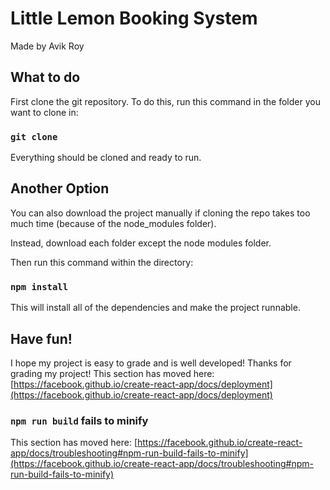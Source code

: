 # Little Lemon Booking System

Made by Avik Roy

## What to do

First clone the git repository. To do this, run this command in the folder you want to clone in:

### `git clone`

Everything should be cloned and ready to run.

## Another Option

You can also download the project manually if cloning the repo takes too much time (because of the node_modules folder).

Instead, download each folder except the node modules folder.

Then run this command within the directory:

### `npm install`

This will install all of the dependencies and make the project runnable.

## Have fun!

I hope my project is easy to grade and is well developed! Thanks for grading my project!
This section has moved here: [https://facebook.github.io/create-react-app/docs/deployment](https://facebook.github.io/create-react-app/docs/deployment)

### `npm run build` fails to minify

This section has moved here: [https://facebook.github.io/create-react-app/docs/troubleshooting#npm-run-build-fails-to-minify](https://facebook.github.io/create-react-app/docs/troubleshooting#npm-run-build-fails-to-minify)
